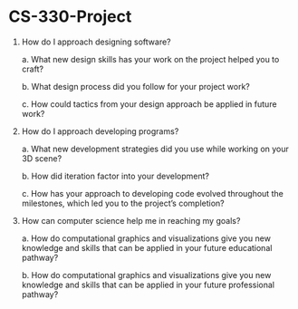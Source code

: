 # CS-330-Project

1. How do I approach designing software?

    a.  What new design skills has your work on the project helped you to craft?
        
    b.  What design process did you follow for your project work?
        
    c.  How could tactics from your design approach be applied in future work?
        
2. How do I approach developing programs?

    a.  What new development strategies did you use while working on your 3D scene?
        
    b.  How did iteration factor into your development?
        
    c.  How has your approach to developing code evolved throughout the milestones, which led         you to the project’s completion?
        
3. How can computer science help me in reaching my goals?

    a.  How do computational graphics and visualizations give you new knowledge and skills             that can be applied in your future educational pathway?
        
    b.  How do computational graphics and visualizations give you new knowledge and skills             that can be applied in your future professional pathway?
        
